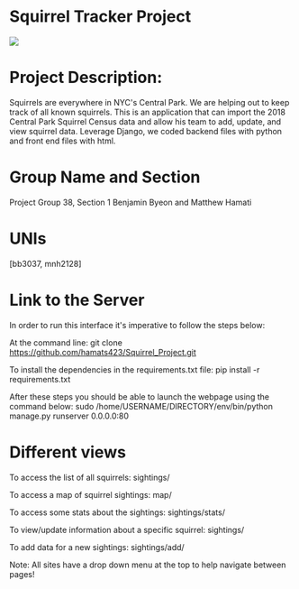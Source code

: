 # Squirrel Tracker Project

<img src = "https://images.squarespace-cdn.com/content/5b834741f407b4df429d791a/1561681623533-A7X6X0H2FW9A9OIJW79J/Acorn_Starburst_Name_Blue.png?content-type=image%2Fpng">

# Project Description:
Squirrels are everywhere in NYC's Central Park. We are helping out to keep track of all known squirrels. This is an application that can import the 2018 Central Park Squirrel Census data and allow his team to add, update, and view squirrel data. Leverage Django, we coded backend files with python and front end files with html. 

# Group Name and Section
Project Group 38, Section 1
Benjamin Byeon and Matthew Hamati

# UNIs
[bb3037, mnh2128]

# Link to the Server
In order to run this interface it's imperative to follow the steps below:

At the command line:
git clone https://github.com/hamats423/Squirrel_Project.git

To install the dependencies in the requirements.txt file:
pip install -r requirements.txt

After these steps you should be able to launch the webpage using the command below:
sudo /home/USERNAME/DIRECTORY/env/bin/python manage.py runserver 0.0.0.0:80

# Different views
To access the list of all squirrels: sightings/

To access a map of squirrel sightings: map/

To access some stats about the sightings: sightings/stats/

To view/update information about a specific squirrel: sightings/<unique-squirrel-id>

To add data for a new sightings: sightings/add/

Note: All sites have a drop down menu at the top to help navigate between pages!




